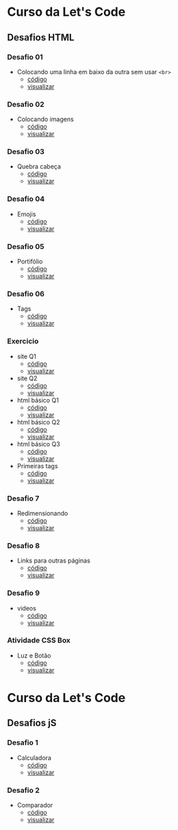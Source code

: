 # Curso da Let's Code
## Desafios HTML
### Desafio 01
-  Colocando uma linha em baixo da outra sem usar `<br>`  
    - [código](https://github.com/kallyup/letscode-modulo-01/blob/main/desafios/desafio%201%20index.html)
    - [visualizar](https://raw.githack.com/kallyup/letscode-modulo-01/main/desafios/desafio%201%20index.html)
### Desafio 02
- Colocando imagens
    - [código](https://github.com/kallyup/letscode-modulo-01/blob/main/desafios/colocando%20imagens%20index.html)
    - [visualizar](https://raw.githack.com/kallyup/letscode-modulo-01/main/desafios/colocando%20imagens%20index.html)
### Desafio 03
- Quebra cabeça 
    - [código](https://github.com/kallyup/letscode-modulo-01/blob/main/desafios/mapa%20index.html)
    - [visualizar](https://raw.githack.com/kallyup/letscode-modulo-01/main/desafios/mapa%20index.html)
### Desafio 04
- Emojis
    - [código](https://github.com/kallyup/letscode-modulo-01/blob/main/desafios/emojis%20index.html)
    - [visualizar](https://raw.githack.com/kallyup/letscode-modulo-01/main/desafios/emojis%20index.html)
### Desafio 05
- Portifólio
    - [código](https://github.com/kallyup/letscode-modulo-01/blob/main/desafios/portifolio.html)
    - [visualizar](https://raw.githack.com/kallyup/letscode-modulo-01/main/desafios/portifolio.html)
### Desafio 06
- Tags
    - [código](https://github.com/kallyup/letscode-modulo-01/blob/main/desafios/tegs%20em%20html%20index.html)
    - [visualizar](https://raw.githack.com/kallyup/letscode-modulo-01/main/desafios/tegs%20em%20html%20index.html)
### Exercicio 
- site Q1
    - [código](https://github.com/kallyup/letscode-modulo-01/blob/main/desafios/recriando%20site%20index.html)
    - [visualizar](https://raw.githack.com/kallyup/letscode-modulo-01/main/desafios/recriando%20site%20index.html)
- site Q2
    - [código](https://github.com/kallyup/letscode-modulo-01/blob/main/desafios/concertando%20site%20index.html)
    - [visualizar](https://raw.githack.com/kallyup/letscode-modulo-01/main/desafios/concertando%20site%20index.html)
- html básico Q1
    - [código](https://github.com/kallyup/letscode-modulo-01/blob/main/desafios/bot%C3%A3o%20index.html)
    - [visualizar](https://raw.githack.com/kallyup/letscode-modulo-01/main/desafios/bot%C3%A3o%20index.html)
- html básico Q2
    - [código](https://github.com/kallyup/letscode-modulo-01/blob/main/desafios/tabela%20index.html)
    - [visualizar](https://raw.githack.com/kallyup/letscode-modulo-01/main/desafios/tabela%20index.html)
- html básico Q3
    - [código](https://github.com/kallyup/letscode-modulo-01/blob/main/desafios/formul%C3%A1rio%20index.html)
    - [visualizar](https://raw.githack.com/kallyup/letscode-modulo-01/main/desafios/formul%C3%A1rio%20index.html)
- Primeiras tags
    - [código](https://github.com/kallyup/letscode-modulo-01/blob/main/desafios/atv%20index.html)
    - [visualizar](https://raw.githack.com/kallyup/letscode-modulo-01/main/desafios/atv%20index.html)
### Desafio 7
- Redimensionando
    - [código](https://github.com/kallyup/letscode-modulo-01/blob/main/desafios/desafio7%20index.html)
    - [visualizar](https://raw.githack.com/kallyup/letscode-modulo-01/main/desafios/desafio7%20index.html)
### Desafio 8
- Links para outras páginas
    - [código](https://github.com/kallyup/letscode-modulo-01/blob/main/desafios/desafio%208%20index.html)
    - [visualizar](https://raw.githack.com/kallyup/letscode-modulo-01/main/desafios/desafio%208%20index.html)
### Desafio 9
- videos
    - [código](https://github.com/kallyup/letscode-modulo-01/blob/main/desafios/desafio%209%20index.html)
    - [visualizar](https://raw.githack.com/kallyup/letscode-modulo-01/main/desafios/desafio%209%20index.html)
### Atividade CSS Box
- Luz e Botão
    - [código](https://github.com/kallyup/letscode-modulo-01/blob/main/desafios/atv%20css%20index.html)
    - [visualizar](https://raw.githack.com/kallyup/letscode-modulo-01/main/desafios/atv%20css%20index.html)
# Curso da Let's Code
## Desafios jS
### Desafio 1
- Calculadora
    - [código](https://github.com/kallyup/letscode-modulo-01/blob/main/desafios/calculadora%20index.html)
    - [visualizar](https://raw.githack.com/kallyup/letscode-modulo-01/main/desafios/calculadora%20index.html)
### Desafio 2
- Comparador
    - [código](https://github.com/kallyup/letscode-modulo-01/blob/main/desafios/exercicio%20index.html)
    - [visualizar](https://raw.githack.com/kallyup/letscode-modulo-01/main/desafios/exercicio%20index.html)
